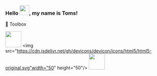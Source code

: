 ### Hello <img src="https://c.tenor.com/nebZyl8oN7IAAAAi/wave-hello.gif" width="30px">, my name is Toms!




🧰 Toolbox

<img src="https://cdn.jsdelivr.net/gh/devicons/devicon/icons/javascript/javascript-original.svg" width="50" height="50"/> <img src="https://cdn.jsdelivr.net/gh/devicons/devicon/icons/html5/html5-original.svg"width="50" height="50"/> <img src="https://cdn.jsdelivr.net/gh/devicons/devicon/icons/css3/css3-original.svg" width="50" height="50"/>
